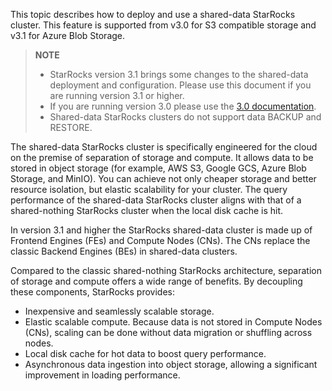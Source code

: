 ---
---
This topic describes how to deploy and use a shared-data StarRocks cluster. This feature is supported from v3.0 for S3 compatible storage and v3.1 for Azure Blob Storage. 

> **NOTE**
>
> - StarRocks version 3.1 brings some changes to the shared-data deployment and configuration. Please use this document if you are running version 3.1 or higher.
> - If you are running version 3.0 please use the [3.0 documentation](https://docs.starrocks.io/docs/3.0/deployment/deploy_shared_data/).
> - Shared-data StarRocks clusters do not support data BACKUP and RESTORE.

The shared-data StarRocks cluster is specifically engineered for the cloud on the premise of separation of storage and compute. It allows data to be stored in object storage (for example, AWS S3, Google GCS, Azure Blob Storage, and MinIO). You can achieve not only cheaper storage and better resource isolation, but elastic scalability for your cluster. The query performance of the shared-data StarRocks cluster aligns with that of a shared-nothing StarRocks cluster when the local disk cache is hit.

In version 3.1 and higher the StarRocks shared-data cluster is made up of Frontend Engines (FEs) and Compute Nodes (CNs). The CNs replace the classic Backend Engines (BEs) in shared-data clusters.

Compared to the classic shared-nothing StarRocks architecture, separation of storage and compute offers a wide range of benefits. By decoupling these components, StarRocks provides:

- Inexpensive and seamlessly scalable storage.
- Elastic scalable compute. Because data is not stored in Compute Nodes (CNs), scaling can be done without data migration or shuffling across nodes.
- Local disk cache for hot data to boost query performance.
- Asynchronous data ingestion into object storage, allowing a significant improvement in loading performance.

